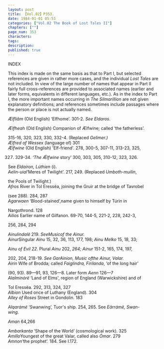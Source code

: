 ```yaml
---
layout: post
title: 【Vol.02】P353.
date: 1984-01-01 05:53
categories: ["Vol.02 The Book of Lost Tales II"]
chapters: [""]
page_num: 353
characters: 
tags: 
description: 
published: true
---
```


<p style="text-indent: 0;">
INDEX
</p>

This index is made on the same basis as that to Part I, but selected references are given in rather more cases, and the individual <I>Lost Tales</I> are not included. In view of the large number of names that appear in Part II fairly full cross-references are provided to associated names (earlier and later forms, equivalents in different languages, etc.). As in the index to Part I, the more important names occurring in <I>The Silmarillion</I> are not given explanatory definitions; and references sometimes include passages where the person or place is not actually named.

<I>Ælfliâm</I> (Old English) ‘Elfhome’. 301-2. <I>See Eldaros</I>.

<I>Ælfheah</I> (Old English) Companion of Ælfwine; called ‘the fatherless’.

315-16, 320, 323, 330, 332-4. (Replaced <I>Gelimer.)<BR>Ælfred of Wessex</I> (language of) 301<BR><I>Ælfwine</I> (Old English) 'Elf-friend'. 278, 300-5, 307-11, 313-23, 325,

327. 329-34. <I>‘The Ǽlfwine</I> story’ 300, 303, 305, 310-12, 323, 326.

See <I>Eldairon, Lúthien</I> (i).<BR><I>Aelin-uial</I>‘Meres of Twilight’. 217, 249. (Replaced <I>Umboth-muilin</I>,

the Pools of Twilight.)<BR><I>Afros</I> River in Tol Eressëa, joining the Gruir at the bridge of Tavrobel

(see 288). 284, 287<BR><I>Agarwaen</I> ‘Blood-stained’,name given to himself by Túrin in

Nargothrond. 128<BR><I>Ailios</I> Earlier name of Gilfanon. 69-70, 144-5, 221-2, 228, 242-3,

256, 284, 294

<I>Ainulindalë</I> 219. <I>SeeMusicof the Ainur.<BR>Ainur</I>Singular <I>Ainu</I> 15, 32, 36, 113, 177, 198; <I>Ainu Melko</I> 15, 18, 33;

<I>Ainu of Evil 22</I>. Plural <I>Ainu</I> 202, <I>264; Ainur</I> 151-2, 165, 174, 197,

202, 204, 218-19. <I>See GarAinion, Music ofthe Ainur, Valar.<BR>Airin</I> Wife of Brodda; called <I>Faiglindra, Firilanda</I>, ‘of the long hair’

(90, 93). 89—91, 93, 126—8. Later form <I>Aenn</I> 126—7<BR><I>Alalminórë</I> ‘Land of Elms', region of England (Warwickshire) and of

Tol Eressëa. 292, 313, 324, 327<BR><I>Albion</I> Used once of Luthany (England). 304<BR><I>Alley of Roses</I> Street in Gondolin. 183

<I>Alqarámë</I> ‘Swanwing’, Tuor's ship. 254, 265. See <I>Eärrámë, Swan-<BR>wing</I>.

<I>Aman</I> 64,266

<I>Ambarkanta</I> ‘Shape of the World’ (cosmological work). 325<BR><I>Amillo</I>Youngest of the great Valar, called also <I>Ómar</I>. 279<BR><I>Amnon</I>‘the prophet’. 184. See I.172.

